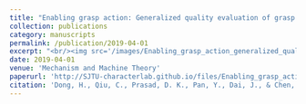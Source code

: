 ```yaml
---
title: "Enabling grasp action: Generalized quality evaluation of grasp stability via contact stiffness from contact mechanics insight"
collection: publications
category: manuscripts
permalink: /publication/2019-04-01
excerpt: "<br/><img src='/images/Enabling_grasp_action_generalized_quality_evaluation_of_grasp_stability_via_contact_stiffness_from_contact_mechanics_insight.png'>"
date: 2019-04-01
venue: 'Mechanism and Machine Theory'
paperurl: 'http://SJTU-characterlab.github.io/files/Enabling_grasp_action_generalized_quality_evaluation_of_grasp_stability_via_contact_stiffness_from_contact_mechanics_insight.pdf'
citation: 'Dong, H., Qiu, C., Prasad, D. K., Pan, Y., Dai, J., & Chen, I. M. (2019). Enabling grasp action: Generalized quality evaluation of grasp stability via contact stiffness from contact mechanics insight. Mechanism and Machine Theory, 134, 625-644.'
---
```


